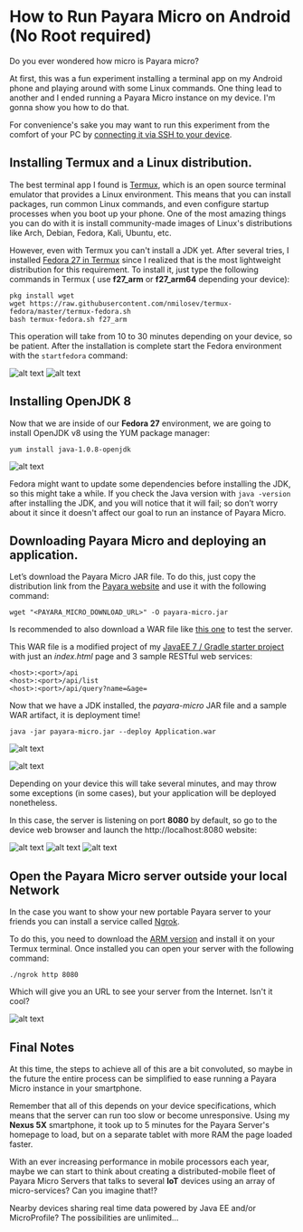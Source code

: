
# How to Run Payara Micro on Android (No Root required)

Do you ever wondered how micro is Payara micro?

At first, this was a fun experiment installing a terminal app on my Android phone and playing around with some Linux commands. One thing lead to another and I ended running a Payara Micro instance on my device. I'm gonna show you how to do that.

For convenience's sake you may want to run this experiment from the comfort of your PC by [connecting it via SSH to your device](https://termux.com/ssh.html).

## Installing Termux and a Linux distribution.

The best terminal app I found is [Termux](https://play.google.com/store/apps/details?id=com.termux), which is an open source terminal emulator that provides a Linux environment. This means that you can install packages, run common Linux commands, and even configure startup processes when you boot up your phone. One of the most amazing things you can do with it is install community-made images of Linux's distributions like Arch, Debian, Fedora, Kali, Ubuntu, etc.

However, even with Termux you can't install a JDK yet. After several tries, I installed [Fedora 27 in Termux](https://wiki.termux.com/wiki/Fedora) since I realized that is the most lightweight distribution for this requirement. To install it, just type the following commands in Termux ( use **f27_arm** or **f27_arm64** depending your device):

    pkg install wget
    wget https://raw.githubusercontent.com/nmilosev/termux-fedora/master/termux-fedora.sh
    bash termux-fedora.sh f27_arm

This operation will take from 10 to 30 minutes depending on your device, so be patient. After the installation is complete start the Fedora environment with the `startfedora` command:

![alt text](http://guate-jug.net/payara-android/2.png "instaling fedora 1")
![alt text](http://guate-jug.net/payara-android/4.png "instaling fedora 2")

## Installing OpenJDK 8

Now that we are inside of our **Fedora 27** environment, we are going to install OpenJDK v8 using the YUM package manager:

    yum install java-1.0.8-openjdk

![alt text](http://guate-jug.net/payara-android/5.png "instaling JDK")

Fedora might want to update some dependencies before installing the JDK, so this might take a while.
If you check the Java version with `java -version` after installing the JDK, and you will notice that it will fail; so don’t worry about it since it doesn't affect our goal to run an instance of Payara Micro.

## Downloading Payara Micro and deploying an application.

Let’s download the Payara Micro JAR file. To do this, just copy the distribution link from the [Payara website](https://www.payara.fish/downloads) and use it with the following command:

    wget "<PAYARA_MICRO_DOWNLOAD_URL>" -O payara-micro.jar

Is recommended to also download a WAR file like [this one](https://www.dropbox.com/s/w573h7lajd9405w/Application.war?dl=1) to test the server.

This WAR file is a modified project of my [JavaEE 7 / Gradle starter project](https://github.com/Motojo/Java-EE7-Starter-Project) with just an _index.html_ page and 3 sample RESTful web services:

    <host>:<port>/api
    <host>:<port>/api/list
    <host>:<port>/api/query?name=&age=

Now that we have a JDK installed, the _payara-micro_ JAR file and a sample WAR artifact, it is deployment time!

    java -jar payara-micro.jar --deploy Application.war

![alt text](http://guate-jug.net/payara-android/6.png "all needed files")

![alt text](http://guate-jug.net/payara-android/8.png "all needed files")

Depending on your device this will take several minutes, and may throw some exceptions (in some cases), but your application will be deployed nonetheless.

In this case, the server is listening on port **8080** by default, so go to the device web browser and launch the http://localhost:8080 website:

![alt text](http://guate-jug.net/payara-android/9.png "all needed files")
![alt text](http://guate-jug.net/payara-android/10.png "all needed files")
![alt text](http://guate-jug.net/payara-android/11.png "all needed files")

## Open the Payara Micro server outside your local Network

In the case you want to show your new portable Payara server to your friends you can install a service called [Ngrok](https://ngrok.com).

To do this, you need to download the [ARM version](https://ngrok.com/download) and install it on your Termux terminal. Once installed you can open your server with the following command:

    ./ngrok http 8080

Which will give you an URL to see your server from the Internet. Isn't it cool?

![alt text](http://guate-jug.net/payara-android/12.png "ngrok")

## Final Notes

At this time, the steps to achieve all of this are a bit convoluted, so maybe in the future the entire process can be simplified to ease running a Payara Micro instance in your smartphone.

Remember that all of this depends on your device specifications, which means that the server can run too slow or become unresponsive. Using my **Nexus 5X** smartphone, it took up to 5 minutes for the Payara Server's homepage to load, but on a separate tablet with more RAM the page loaded faster.

With an ever increasing performance in mobile processors each year, maybe we can start to think about creating a distributed-mobile fleet of Payara Micro Servers that talks to several **IoT** devices using an array of micro-services?  Can you imagine that!?

Nearby devices sharing real time data powered by Java EE and/or MicroProfile? The possibilities are unlimited...
